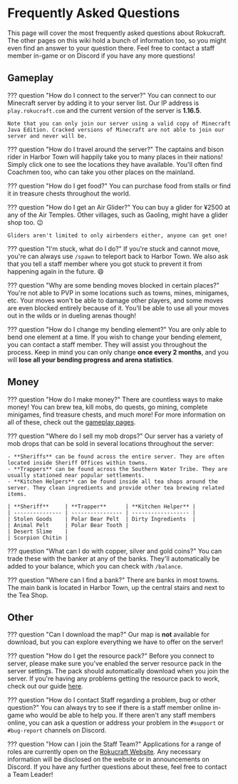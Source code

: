 # Frequently Asked Questions

This page will cover the most frequently asked questions about Rokucraft. The other pages on this wiki hold a bunch of information too, so you might even find an answer to your question there. Feel free to contact a staff member in-game or on Discord if you have any more questions!


## Gameplay

??? question "How do I connect to the server?"
    You can connect to our Minecraft server by adding it to your server list. Our IP address is `play.rokucraft.com` and the current version of the server is **1.16.5**.

    Note that you can only join our server using a valid copy of Minecraft Java Edition. Cracked versions of Minecraft are not able to join our server and never will be.

??? question "How do I travel around the server?"
    The captains and bison rider in Harbor Town will happily take you to many places in their nations! Simply click one to see the locations they have available. You'll often find Coachmen too, who can take you other places on the mainland.

??? question "How do I get food?"
    You can purchase food from stalls or find it in treasure chests throughout the world.

??? question "How do I get an Air Glider?"
    You can buy a glider for ¥2500 at any of the Air Temples. Other villages, such as Gaoling, might have a glider shop too. 😉
    
    Gliders aren't limited to only airbenders either, anyone can get one!

??? question "I'm stuck, what do I do?"
    If you're stuck and cannot move, you're can always use `/spawn` to teleport back to Harbor Town. We also ask that you tell a staff member where you got stuck to prevent it from happening again in the future. 😄

??? question "Why are some bending moves blocked in certain places?"
    You're not able to PVP in some locations such as towns, mines, minigames, etc. Your moves won't be able to damage other players, and some moves are even blocked entirely because of it. You'll be able to use all your moves out in the wilds or in dueling arenas though!

??? question "How do I change my bending element?"
    You are only able to bend one element at a time. If you wish to change your bending element, you can contact a staff member. They will assist you throughout the process. Keep in mind you can only change **once every 2 months**, and you will **lose all your bending progress and arena statistics**.

## Money

??? question "How do I make money?"
    There are countless ways to make money! You can brew tea, kill mobs, do quests, go mining, complete minigames, find treasure chests, and much more! For more information on all of these, check out the [gameplay pages](/gameplay/bug-catching).

??? question "Where do I sell my mob drops?"
    Our server has a variety of mob drops that can be sold in several locations throughout the server:
    
    - **Sheriffs** can be found across the entire server. They are often located inside Sheriff Offices within towns.
    - **Trappers** can be found across the Southern Water Tribe. They are usually stationed near popular settlements.
    - **Kitchen Helpers** can be found inside all tea shops around the server. They clean ingredients and provide other tea brewing related items.

    | **Sheriff**     | **Trapper**      | **Kitchen Helper** |
    | --------------- | ---------------- | ------------------ |
    | Stolen Goods    | Polar Bear Pelt  | Dirty Ingredients  |
    | Animal Pelt     | Polar Bear Tooth |
    | Desert Slime    | 
    | Scorpion Chitin | 

??? question "What can I do with copper, silver and gold coins?"
    You can trade these with the banker at any of the banks. They'll automatically be added to your balance, which you can check with `/balance`.

??? question "Where can I find a bank?"
    There are banks in most towns. The main bank is located in Harbor Town, up the central stairs and next to the Tea Shop.


## Other

??? question "Can I download the map?"
    Our map is **not** available for download, but you can explore everything we have to offer on the server!

??? question "How do I get the resource pack?"
    Before you connect to server, please make sure you've enabled the server resource pack in the server settings. The pack should automatically download when you join the server. If you're having any problems getting the resource pack to work, check out our guide [here](/server-related/resource-pack).

??? question "How do I contact Staff regarding a problem, bug or other question?"
    You can always try to see if there is a staff member online in-game who would be able to help you. If there aren't any staff members online, you can ask a question or address your problem in the `#support` or `#bug-report` channels on Discord.

??? question "How can I join the Staff Team?"
    Applications for a range of roles are currently open on the <a href="https://www.rokucraft.com" target="_blank">Rokucraft Website</a>. Any necessary information will be disclosed on the website or in announcements on Discord. If you have any further questions about these, feel free to contact a Team Leader!
